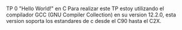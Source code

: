 TP 0 
"Hello World!" en C
Para realizar este TP estoy utilizando el compilador GCC (GNU Compiler Collection) en su version 12.2.0,
esta version soporta los estandares de c desde el C90 hasta el C2X.
